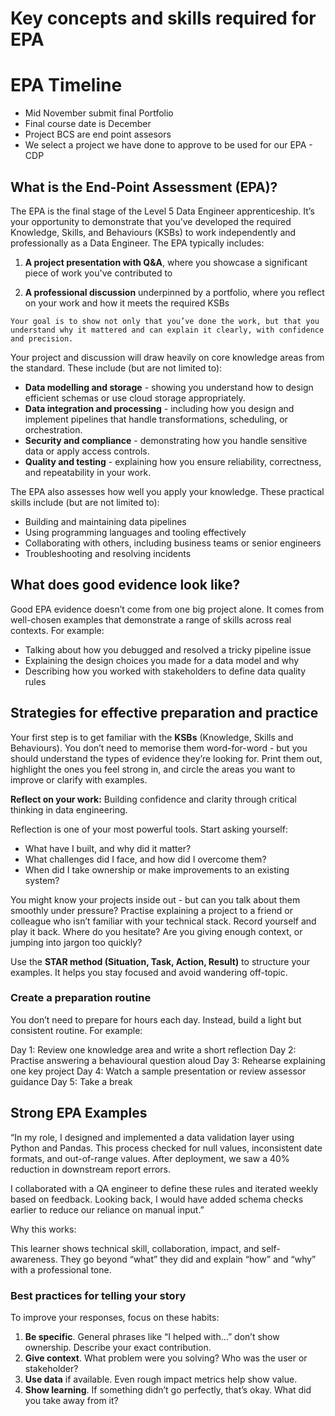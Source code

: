 # Key concepts and skills required for EPA

# EPA Timeline

- Mid November submit final Portfolio
- Final course date is December
- Project BCS are end point assesors
- We select a project we have done to approve to be used for our EPA - CDP

## What is the End-Point Assessment (EPA)?

The EPA is the final stage of the Level 5 Data Engineer apprenticeship. It’s your opportunity to demonstrate that you’ve developed the required Knowledge, Skills, and Behaviours (KSBs) to work independently and professionally as a Data Engineer. The EPA typically includes:

1. **A project presentation with Q&A**, where you showcase a significant piece of work you've contributed to

2. **A professional discussion** underpinned by a portfolio, where you reflect on your work and how it meets the required KSBs

`Your goal is to show not only that you’ve done the work, but that you understand why it mattered and can explain it clearly, with confidence and precision.`

Your project and discussion will draw heavily on core knowledge areas from the standard. These include (but are not limited to):

- **Data modelling and storage** - showing you understand how to design efficient schemas or use cloud storage appropriately.
- **Data integration and processing** - including how you design and implement pipelines that handle transformations, scheduling, or orchestration.
- **Security and compliance** - demonstrating how you handle sensitive data or apply access controls.
- **Quality and testing** - explaining how you ensure reliability, correctness, and repeatability in your work.

The EPA also assesses how well you apply your knowledge. These practical skills include (but are not limited to):

- Building and maintaining data pipelines
- Using programming languages and tooling effectively
- Collaborating with others, including business teams or senior engineers
- Troubleshooting and resolving incidents

## What does good evidence look like?

Good EPA evidence doesn’t come from one big project alone. It comes from well-chosen examples that demonstrate a range of skills across real contexts. For example:

- Talking about how you debugged and resolved a tricky pipeline issue
- Explaining the design choices you made for a data model and why
- Describing how you worked with stakeholders to define data quality rules

## Strategies for effective preparation and practice

Your first step is to get familiar with the **KSBs** (Knowledge, Skills and Behaviours). You don’t need to memorise them word-for-word - but you should understand the types of evidence they’re looking for. Print them out, highlight the ones you feel strong in, and circle the areas you want to improve or clarify with examples.

**Reflect on your work:** Building confidence and clarity through critical thinking in data engineering.

Reflection is one of your most powerful tools. Start asking yourself:

- What have I built, and why did it matter?
- What challenges did I face, and how did I overcome them?
- When did I take ownership or make improvements to an existing system?

You might know your projects inside out - but can you talk about them smoothly under pressure? Practise explaining a project to a friend or colleague who isn’t familiar with your technical stack. Record yourself and play it back. Where do you hesitate? Are you giving enough context, or jumping into jargon too quickly? 

Use the **STAR method (Situation, Task, Action, Result)** to structure your examples. It helps you stay focused and avoid wandering off-topic.

### Create a preparation routine

You don’t need to prepare for hours each day. Instead, build a light but consistent routine. For example:

Day 1: Review one knowledge area and write a short reflection
Day 2: Practise answering a behavioural question aloud
Day 3: Rehearse explaining one key project
Day 4: Watch a sample presentation or review assessor guidance
Day 5: Take a break

## Strong EPA Examples

“In my role, I designed and implemented a data validation layer using Python and Pandas. This process checked for null values, inconsistent date formats, and out-of-range values. After deployment, we saw a 40% reduction in downstream report errors.

I collaborated with a QA engineer to define these rules and iterated weekly based on feedback. Looking back, I would have added schema checks earlier to reduce our reliance on manual input.”

Why this works:

This learner shows technical skill, collaboration, impact, and self-awareness. They go beyond “what” they did and explain “how” and “why” with a professional tone.

### Best practices for telling your story

To improve your responses, focus on these habits:

1. **Be specific**. General phrases like “I helped with…” don’t show ownership. Describe your exact contribution.
2. **Give context**. What problem were you solving? Who was the user or stakeholder?
3. **Use data** if available. Even rough impact metrics help show value.
4. **Show learning**. If something didn’t go perfectly, that’s okay. What did you take away from it?



